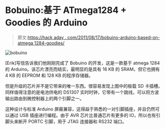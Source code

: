# Bobuino:基于 ATmega1284 + Goodies 的 Arduino

> 原文:[https://hack aday . com/2011/08/17/bobuino-arduino-based-on-atmega 1284-goodies/](https://hackaday.com/2011/08/17/bobuino-arduino-based-on-atmega1284-goodies/)

![](../Images/ab3e23332a0eb9191f33c869a6a13ba0.png "bobuino")

[Erik]写信告诉我们他刚刚完成了 Bobuino 的开发，这是一款基于 atmega 1284 的 Arduino。该芯片漂亮而结实，最明显的是具有 16 KB 的 SRAM，但它也拥有 4 KB 的 EEPROM 和 128 KB 的程序存储器。

但是升级的芯片并不是它带来的唯一东西。很容易发现上图中的板载 SD 卡插槽。同样值得注意的是电池供电的 DS1307 实时时钟，它带有一个跳线，可以将方波输出路由到微控制器上的两个引脚之一。

这种设计与标准 Arduino 屏蔽兼容，这得益于熟悉的一对引脚插座，并且仍然可以通过 USB 插座进行编程。由于 AVR 芯片比普通芯片有更多的 IO，所以也有引脚头来断开 PORTC 引脚，用于 JTAG 连接器和 RS232 端口。